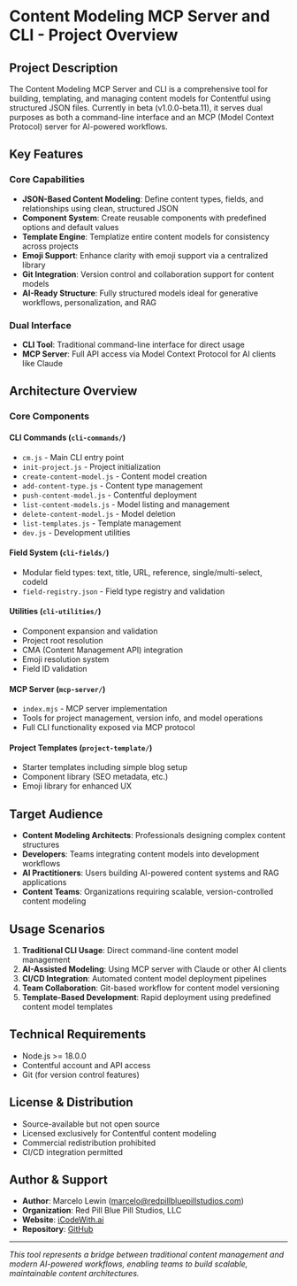 # Content Modeling MCP Server and CLI - Project Overview

## Project Description

The Content Modeling MCP Server and CLI is a comprehensive tool for building, templating, and managing content models for Contentful using structured JSON files. Currently in beta (v1.0.0-beta.11), it serves dual purposes as both a command-line interface and an MCP (Model Context Protocol) server for AI-powered workflows.

## Key Features

### Core Capabilities
- **JSON-Based Content Modeling**: Define content types, fields, and relationships using clean, structured JSON
- **Component System**: Create reusable components with predefined options and default values
- **Template Engine**: Templatize entire content models for consistency across projects  
- **Emoji Support**: Enhance clarity with emoji support via a centralized library
- **Git Integration**: Version control and collaboration support for content models
- **AI-Ready Structure**: Fully structured models ideal for generative workflows, personalization, and RAG

### Dual Interface
- **CLI Tool**: Traditional command-line interface for direct usage
- **MCP Server**: Full API access via Model Context Protocol for AI clients like Claude

## Architecture Overview

### Core Components

#### CLI Commands (`cli-commands/`)
- `cm.js` - Main CLI entry point
- `init-project.js` - Project initialization
- `create-content-model.js` - Content model creation
- `add-content-type.js` - Content type management
- `push-content-model.js` - Contentful deployment
- `list-content-models.js` - Model listing and management
- `delete-content-model.js` - Model deletion
- `list-templates.js` - Template management
- `dev.js` - Development utilities

#### Field System (`cli-fields/`)
- Modular field types: text, title, URL, reference, single/multi-select, codeId
- `field-registry.json` - Field type registry and validation

#### Utilities (`cli-utilities/`)
- Component expansion and validation
- Project root resolution
- CMA (Content Management API) integration
- Emoji resolution system
- Field ID validation

#### MCP Server (`mcp-server/`)
- `index.mjs` - MCP server implementation
- Tools for project management, version info, and model operations
- Full CLI functionality exposed via MCP protocol

#### Project Templates (`project-template/`)
- Starter templates including simple blog setup
- Component library (SEO metadata, etc.)
- Emoji library for enhanced UX

## Target Audience

- **Content Modeling Architects**: Professionals designing complex content structures
- **Developers**: Teams integrating content models into development workflows
- **AI Practitioners**: Users building AI-powered content systems and RAG applications
- **Content Teams**: Organizations requiring scalable, version-controlled content modeling

## Usage Scenarios

1. **Traditional CLI Usage**: Direct command-line content model management
2. **AI-Assisted Modeling**: Using MCP server with Claude or other AI clients
3. **CI/CD Integration**: Automated content model deployment pipelines
4. **Team Collaboration**: Git-based workflow for content model versioning
5. **Template-Based Development**: Rapid deployment using predefined content model templates

## Technical Requirements

- Node.js >= 18.0.0
- Contentful account and API access
- Git (for version control features)

## License & Distribution

- Source-available but not open source
- Licensed exclusively for Contentful content modeling
- Commercial redistribution prohibited
- CI/CD integration permitted

## Author & Support

- **Author**: Marcelo Lewin (marcelo@redpillbluepillstudios.com)
- **Organization**: Red Pill Blue Pill Studios, LLC
- **Website**: [iCodeWith.ai](https://iCodeWith.ai)
- **Repository**: [GitHub](https://github.com/icodewith-ai/content-modeling-cli.git)

---

*This tool represents a bridge between traditional content management and modern AI-powered workflows, enabling teams to build scalable, maintainable content architectures.*